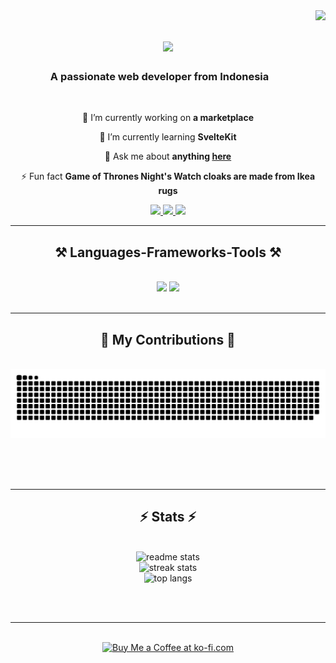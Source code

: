 <img align="right" src="https://visitor-badge.laobi.icu/badge?page_id=lekkaaudisy.lekkaaudisy" />

<h1 align="center">
    <img src="https://readme-typing-svg.herokuapp.com/?font=Righteous&size=35&center=true&color=2DA968&vCenter=true&width=500&height=70&duration=4000&lines=Hi+There!+👋;+I'm+Lekka+Audisy!;" />
</h1>

<h3 align="center">A passionate web developer from Indonesia <img height='15' width='23' src="https://upload.wikimedia.org/wikipedia/commons/thumb/9/9f/Flag_of_Indonesia.svg/800px-Flag_of_Indonesia.svg.png?20200822164827"></h3>

<br/>

<div align="center">
 
 🔭 I’m currently working on **a marketplace**
 
 🌱 I’m currently learning **SvelteKit**

💬 Ask me about **anything [here](https://github.com/lekkaaudisy/lekkaaudisy/issues)**

⚡ Fun fact **Game of Thrones Night's Watch cloaks are made from Ikea rugs**

 </div>
 
<div align="center"> 
  <a href="mailto:lekkaaudisy@gmail.com">
    <img src="https://img.shields.io/badge/Gmail-333333?style=for-the-badge&logo=gmail&logoColor=red" />
  </a>
  <a href="https://linkedin.com/in/lekkaaudisy" target="_blank">
    <img src="https://img.shields.io/badge/LinkedIn-0077B5?style=for-the-badge&logo=linkedin&logoColor=white" target="_blank" />
  </a>
  <a href="https://www.frontendmentor.io/profile/lekkaaudisy" target="_blank">
     <img src="https://img.shields.io/badge/Portfolio-FF5722?style=for-the-badge&logo=todoist&logoColor=white" target="_blank" /> <!-- sqlite, safari, google-chrome are other good icon options -->
  </a>
</div>

 <hr/>
 
<h2 align="center">⚒️ Languages-Frameworks-Tools ⚒️</h2>
<br/>
<div align="center">
    <img src="https://skillicons.dev/icons?i=react,bootstrap,mui,html,css,vscode,github,figma,tailwind,git,r" />
    <img src="https://skillicons.dev/icons?i=nodejs,python,javascript,typescript,express,firebase,mongodb,c,java,nextjs,mysql,flask" /><br>
</div>

<br/>
<hr/>

<div align="center">
  <h2>🐍 My Contributions 🐍</h2>
  <br>
  <img alt="snake eating my contributions" src="https://raw.githubusercontent.com/lekkaaudisy/lekkaaudisy/output/github-contribution-grid-snake.svg" />
  
  <br/><br/><br/>
</div>

<hr/>

<h2 align="center">⚡ Stats ⚡</h2>
<br>
<div align=center>
  <img src="https://github-readme-streak-stats.herokuapp.com/?user=lekkaaudisy&theme=vue-dark&hide_border=false&border_radius=10" alt="readme stats" />
  <br/>
  <img src="https://github-readme-stats.vercel.app/api?username=lekkaaudisy&theme=vue-dark&show_icons=true&hide_border=false&count_private=true&border_radius=10" alt="streak stats"/>
  <br/>
  <img src="https://github-readme-stats.vercel.app/api/top-langs/?username=lekkaaudisy&theme=vue-dark&show_icons=true&hide_border=false&layout=compact&border_radius=10&size_weight=0.5&count_weight=0.5&exclude_repo=github-readme-stats" alt="top langs" />
</div>

<br/><br/>

<hr/>

<br/>

<div align="center">
<a href='https://ko-fi.com/E1E2T4AVG' target='_blank'><img height='64' style='border:0px;height:64px;' src='https://storage.ko-fi.com/cdn/kofi1.png?v=3' border='0' alt='Buy Me a Coffee at ko-fi.com' /></a>
</div>

<br/>
